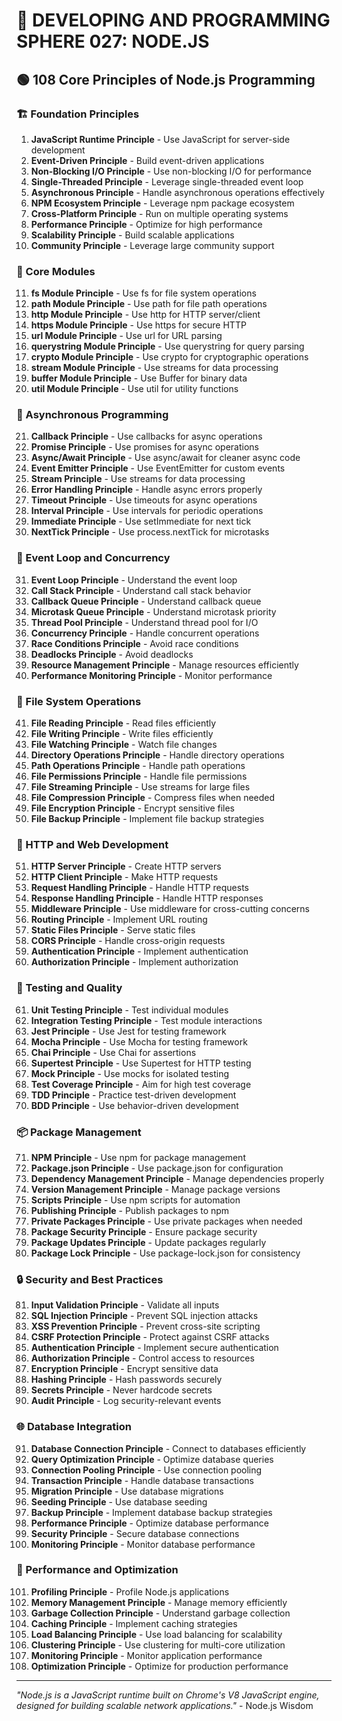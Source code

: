 # 🌟 DEVELOPING AND PROGRAMMING SPHERE 027: NODE.JS

## 🟢 108 Core Principles of Node.js Programming

### 🏗️ Foundation Principles

1. **JavaScript Runtime Principle** - Use JavaScript for server-side development
2. **Event-Driven Principle** - Build event-driven applications
3. **Non-Blocking I/O Principle** - Use non-blocking I/O for performance
4. **Single-Threaded Principle** - Leverage single-threaded event loop
5. **Asynchronous Principle** - Handle asynchronous operations effectively
6. **NPM Ecosystem Principle** - Leverage npm package ecosystem
7. **Cross-Platform Principle** - Run on multiple operating systems
8. **Performance Principle** - Optimize for high performance
9. **Scalability Principle** - Build scalable applications
10. **Community Principle** - Leverage large community support

### 🎯 Core Modules

11. **fs Module Principle** - Use fs for file system operations
12. **path Module Principle** - Use path for file path operations
13. **http Module Principle** - Use http for HTTP server/client
14. **https Module Principle** - Use https for secure HTTP
15. **url Module Principle** - Use url for URL parsing
16. **querystring Module Principle** - Use querystring for query parsing
17. **crypto Module Principle** - Use crypto for cryptographic operations
18. **stream Module Principle** - Use streams for data processing
19. **buffer Module Principle** - Use Buffer for binary data
20. **util Module Principle** - Use util for utility functions

### 🧮 Asynchronous Programming

21. **Callback Principle** - Use callbacks for async operations
22. **Promise Principle** - Use promises for async operations
23. **Async/Await Principle** - Use async/await for cleaner async code
24. **Event Emitter Principle** - Use EventEmitter for custom events
25. **Stream Principle** - Use streams for data processing
26. **Error Handling Principle** - Handle async errors properly
27. **Timeout Principle** - Use timeouts for async operations
28. **Interval Principle** - Use intervals for periodic operations
29. **Immediate Principle** - Use setImmediate for next tick
30. **NextTick Principle** - Use process.nextTick for microtasks

### 🎨 Event Loop and Concurrency

31. **Event Loop Principle** - Understand the event loop
32. **Call Stack Principle** - Understand call stack behavior
33. **Callback Queue Principle** - Understand callback queue
34. **Microtask Queue Principle** - Understand microtask priority
35. **Thread Pool Principle** - Understand thread pool for I/O
36. **Concurrency Principle** - Handle concurrent operations
37. **Race Conditions Principle** - Avoid race conditions
38. **Deadlocks Principle** - Avoid deadlocks
39. **Resource Management Principle** - Manage resources efficiently
40. **Performance Monitoring Principle** - Monitor performance

### 🔧 File System Operations

41. **File Reading Principle** - Read files efficiently
42. **File Writing Principle** - Write files efficiently
43. **File Watching Principle** - Watch file changes
44. **Directory Operations Principle** - Handle directory operations
45. **Path Operations Principle** - Handle path operations
46. **File Permissions Principle** - Handle file permissions
47. **File Streaming Principle** - Use streams for large files
48. **File Compression Principle** - Compress files when needed
49. **File Encryption Principle** - Encrypt sensitive files
50. **File Backup Principle** - Implement file backup strategies

### 🚀 HTTP and Web Development

51. **HTTP Server Principle** - Create HTTP servers
52. **HTTP Client Principle** - Make HTTP requests
53. **Request Handling Principle** - Handle HTTP requests
54. **Response Handling Principle** - Handle HTTP responses
55. **Middleware Principle** - Use middleware for cross-cutting concerns
56. **Routing Principle** - Implement URL routing
57. **Static Files Principle** - Serve static files
58. **CORS Principle** - Handle cross-origin requests
59. **Authentication Principle** - Implement authentication
60. **Authorization Principle** - Implement authorization

### 🧪 Testing and Quality

61. **Unit Testing Principle** - Test individual modules
62. **Integration Testing Principle** - Test module interactions
63. **Jest Principle** - Use Jest for testing framework
64. **Mocha Principle** - Use Mocha for testing framework
65. **Chai Principle** - Use Chai for assertions
66. **Supertest Principle** - Use Supertest for HTTP testing
67. **Mock Principle** - Use mocks for isolated testing
68. **Test Coverage Principle** - Aim for high test coverage
69. **TDD Principle** - Practice test-driven development
70. **BDD Principle** - Use behavior-driven development

### 📦 Package Management

71. **NPM Principle** - Use npm for package management
72. **Package.json Principle** - Use package.json for configuration
73. **Dependency Management Principle** - Manage dependencies properly
74. **Version Management Principle** - Manage package versions
75. **Scripts Principle** - Use npm scripts for automation
76. **Publishing Principle** - Publish packages to npm
77. **Private Packages Principle** - Use private packages when needed
78. **Package Security Principle** - Ensure package security
79. **Package Updates Principle** - Update packages regularly
80. **Package Lock Principle** - Use package-lock.json for consistency

### 🔒 Security and Best Practices

81. **Input Validation Principle** - Validate all inputs
82. **SQL Injection Principle** - Prevent SQL injection attacks
83. **XSS Prevention Principle** - Prevent cross-site scripting
84. **CSRF Protection Principle** - Protect against CSRF attacks
85. **Authentication Principle** - Implement secure authentication
86. **Authorization Principle** - Control access to resources
87. **Encryption Principle** - Encrypt sensitive data
88. **Hashing Principle** - Hash passwords securely
89. **Secrets Principle** - Never hardcode secrets
90. **Audit Principle** - Log security-relevant events

### 🌐 Database Integration

91. **Database Connection Principle** - Connect to databases efficiently
92. **Query Optimization Principle** - Optimize database queries
93. **Connection Pooling Principle** - Use connection pooling
94. **Transaction Principle** - Handle database transactions
95. **Migration Principle** - Use database migrations
96. **Seeding Principle** - Use database seeding
97. **Backup Principle** - Implement database backup strategies
98. **Performance Principle** - Optimize database performance
99. **Security Principle** - Secure database connections
100. **Monitoring Principle** - Monitor database performance

### 🚀 Performance and Optimization

101. **Profiling Principle** - Profile Node.js applications
102. **Memory Management Principle** - Manage memory efficiently
103. **Garbage Collection Principle** - Understand garbage collection
104. **Caching Principle** - Implement caching strategies
105. **Load Balancing Principle** - Use load balancing for scalability
106. **Clustering Principle** - Use clustering for multi-core utilization
107. **Monitoring Principle** - Monitor application performance
108. **Optimization Principle** - Optimize for production performance

---

*"Node.js is a JavaScript runtime built on Chrome's V8 JavaScript engine, designed for building scalable network applications."* - Node.js Wisdom



